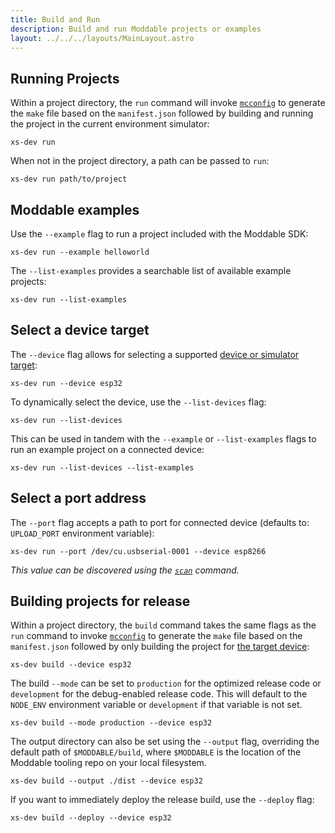 ```yaml
---
title: Build and Run
description: Build and run Moddable projects or examples
layout: ../../../layouts/MainLayout.astro
---
```


## Running Projects

Within a project directory, the `run` command will invoke [`mcconfig`](https://github.com/Moddable-OpenSource/moddable/blob/public/documentation/tools/tools.md#mcconfig) to generate the `make` file based on the `manifest.json` followed by building and running the project in the current environment simulator:

```
xs-dev run
```

When not in the project directory, a path can be passed to `run`:

```
xs-dev run path/to/project
```

## Moddable examples

Use the `--example` flag to run a project included with the Moddable SDK:

```
xs-dev run --example helloworld
```

The `--list-examples` provides a searchable list of available example projects:

```
xs-dev run --list-examples
```

## Select a device target

The `--device` flag allows for selecting a supported [device or simulator target](https://github.com/Moddable-OpenSource/moddable/blob/public/documentation/tools/tools.md#arguments):

```
xs-dev run --device esp32
```

To dynamically select the device, use the `--list-devices` flag:

```
xs-dev run --list-devices
```

This can be used in tandem with the `--example` or `--list-examples` flags to run an example project on a connected device:

```
xs-dev run --list-devices --list-examples
```

## Select a port address

The `--port` flag accepts a path to port for connected device (defaults to: `UPLOAD_PORT` environment variable):

```
xs-dev run --port /dev/cu.usbserial-0001 --device esp8266
```

_This value can be discovered using the [`scan`](./scan) command._


## Building projects for release

Within a project directory, the `build` command takes the same flags as the `run` command to invoke [`mcconfig`](https://github.com/Moddable-OpenSource/moddable/blob/public/documentation/tools/tools.md#mcconfig) to generate the `make` file based on the `manifest.json` followed by only building the project for [the target device](#select-a-device-target):

```
xs-dev build --device esp32
```

The build `--mode` can be set to `production` for the optimized release code or `development` for the debug-enabled release code. This will default to the `NODE_ENV` environment variable or `development` if that variable is not set.

```
xs-dev build --mode production --device esp32
```

The output directory can also be set using the `--output` flag, overriding the default path of `$MODDABLE/build`, where `$MODDABLE` is the location of the Moddable tooling repo on your local filesystem.

```
xs-dev build --output ./dist --device esp32
```

If you want to immediately deploy the release build, use the `--deploy` flag:

```
xs-dev build --deploy --device esp32
```
